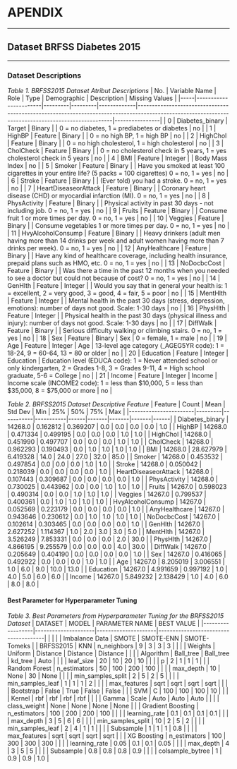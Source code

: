 <br>
<br>

# APENDIX

***

## Dataset BRFSS Diabetes 2015

***
### Dataset Descriptions
*Table 1. BRFSS2015 Dataset Atribut Descriptions*
| No. | Variable Name         | Role    | Type    | Demographic | Description                                                                                                                                       | Missing Values |
|-----|-----------------------|---------|---------|-------------|---------------------------------------------------------------------------------------------------------------------------------------------------|----------------|
| 0   | Diabetes_binary        | Target  | Binary  |             | 0 = no diabetes, 1 = prediabetes or diabetes                                                                                                      | no             |
| 1   | HighBP                 | Feature | Binary  |             | 0 = no high BP, 1 = high BP                                                                                                                        | no             |
| 2   | HighChol               | Feature | Binary  |             | 0 = no high cholesterol, 1 = high cholesterol                                                                                                      | no             |
| 3   | CholCheck              | Feature | Binary  |             | 0 = no cholesterol check in 5 years, 1 = yes cholesterol check in 5 years                                                                          | no             |
| 4   | BMI                    | Feature | Integer |             | Body Mass Index                                                                                                                                   | no             |
| 5   | Smoker                 | Feature | Binary  |             | Have you smoked at least 100 cigarettes in your entire life? (5 packs = 100 cigarettes) 0 = no, 1 = yes                                            | no             |
| 6   | Stroke                 | Feature | Binary  |             | (Ever told) you had a stroke. 0 = no, 1 = yes                                                                                                      | no             |
| 7   | HeartDiseaseorAttack   | Feature | Binary  |             | Coronary heart disease (CHD) or myocardial infarction (MI). 0 = no, 1 = yes                                                                        | no             |
| 8   | PhysActivity           | Feature | Binary  |             | Physical activity in past 30 days - not including job. 0 = no, 1 = yes                                                                             | no             |
| 9   | Fruits                 | Feature | Binary  |             | Consume fruit 1 or more times per day. 0 = no, 1 = yes                                                                                            | no             |
| 10  | Veggies                | Feature | Binary  |             | Consume vegetables 1 or more times per day. 0 = no, 1 = yes                                                                                       | no             |
| 11  | HvyAlcoholConsump      | Feature | Binary  |             | Heavy drinkers (adult men having more than 14 drinks per week and adult women having more than 7 drinks per week). 0 = no, 1 = yes                 | no             |
| 12  | AnyHealthcare          | Feature | Binary  |             | Have any kind of healthcare coverage, including health insurance, prepaid plans such as HMO, etc. 0 = no, 1 = yes                                  | no             |
| 13  | NoDocbcCost            | Feature | Binary  |             | Was there a time in the past 12 months when you needed to see a doctor but could not because of cost? 0 = no, 1 = yes                              | no             |
| 14  | GenHlth                | Feature | Integer |             | Would you say that in general your health is: 1 = excellent, 2 = very good, 3 = good, 4 = fair, 5 = poor                                           | no             |
| 15  | MentHlth               | Feature | Integer |             | Mental health in the past 30 days (stress, depression, emotions): number of days not good. Scale: 1-30 days                                        | no             |
| 16  | PhysHlth               | Feature | Integer |             | Physical health in the past 30 days (physical illness and injury): number of days not good. Scale: 1-30 days                                       | no             |
| 17  | DiffWalk               | Feature | Binary  |             | Serious difficulty walking or climbing stairs. 0 = no, 1 = yes                                                                                     | no             |
| 18  | Sex                    | Feature | Binary  | Sex         | 0 = female, 1 = male                                                                                                                               | no             |
| 19  | Age                    | Feature | Integer | Age         | 13-level age category (_AGEG5YR code): 1 = 18-24, 9 = 60-64, 13 = 80 or older                                                                      | no             |
| 20  | Education              | Feature | Integer | Education   | Education level (EDUCA code): 1 = Never attended school or only kindergarten, 2 = Grades 1-8, 3 = Grades 9-11, 4 = High school graduate, 5-6 = College | no             |
| 21  | Income                 | Feature | Integer | Income      | Income scale (INCOME2 code): 1 = less than $10,000, 5 = less than $35,000, 8 = $75,000 or more                                                     | no             |

*Table 2. BRFSS2015 Dataset Descriptive Feature*
| Feature               | Count   | Mean      | Std Dev   | Min  | 25%   | 50%   | 75%   | Max  |
|-----------------------|---------|-----------|-----------|------|-------|-------|-------|------|
| Diabetes_binary        | 14268.0 | 0.162812  | 0.369207  | 0.0  | 0.0   | 0.0   | 0.0   | 1.0  |
| HighBP                | 14268.0 | 0.471334  | 0.499195  | 0.0  | 0.0   | 0.0   | 1.0   | 1.0  |
| HighChol              | 14268.0 | 0.451990  | 0.497707  | 0.0  | 0.0   | 0.0   | 1.0   | 1.0  |
| CholCheck             | 14268.0 | 0.962293  | 0.190493  | 0.0  | 1.0   | 1.0   | 1.0   | 1.0  |
| BMI                   | 14268.0 | 28.627979 | 6.419328  | 14.0 | 24.0  | 27.0  | 32.0  | 85.0 |
| Smoker                | 14268.0 | 0.453532  | 0.497854  | 0.0  | 0.0   | 0.0   | 1.0   | 1.0  |
| Stroke                | 14268.0 | 0.050042  | 0.218039  | 0.0  | 0.0   | 0.0   | 0.0   | 1.0  |
| HeartDiseaseorAttack  | 14268.0 | 0.107443  | 0.309687  | 0.0  | 0.0   | 0.0   | 0.0   | 1.0  |
| PhysActivity          | 14268.0 | 0.730025  | 0.443962  | 0.0  | 0.0   | 1.0   | 1.0   | 1.0  |
| Fruits                | 14267.0 | 0.598023  | 0.490314  | 0.0  | 0.0   | 1.0   | 1.0   | 1.0  |
| Veggies               | 14267.0 | 0.799537  | 0.400361  | 0.0  | 1.0   | 1.0   | 1.0   | 1.0  |
| HvyAlcoholConsump     | 14267.0 | 0.052569  | 0.223179  | 0.0  | 0.0   | 0.0   | 0.0   | 1.0  |
| AnyHealthcare         | 14267.0 | 0.943646  | 0.230612  | 0.0  | 1.0   | 1.0   | 1.0   | 1.0  |
| NoDocbcCost           | 14267.0 | 0.102614  | 0.303465  | 0.0  | 0.0   | 0.0   | 0.0   | 1.0  |
| GenHlth               | 14267.0 | 2.627252  | 1.114367  | 1.0  | 2.0   | 3.0   | 3.0   | 5.0  |
| MentHlth              | 14267.0 | 3.526249  | 7.853331  | 0.0  | 0.0   | 0.0   | 2.0   | 30.0 |
| PhysHlth              | 14267.0 | 4.866195  | 9.255579  | 0.0  | 0.0   | 0.0   | 4.0   | 30.0 |
| DiffWalk              | 14267.0 | 0.205649  | 0.404190  | 0.0  | 0.0   | 0.0   | 0.0   | 1.0  |
| Sex                   | 14267.0 | 0.416065  | 0.492922  | 0.0  | 0.0   | 0.0   | 1.0   | 1.0  |
| Age                   | 14267.0 | 8.205019  | 3.006551  | 1.0  | 6.0   | 9.0   | 10.0  | 13.0 |
| Education             | 14267.0 | 4.991659  | 0.997192  | 1.0  | 4.0   | 5.0   | 6.0   | 6.0  |
| Income                | 14267.0 | 5.849232  | 2.138429  | 1.0  | 4.0   | 6.0   | 8.0   | 8.0  |

#### Best Parameter for Hyperparameter Tuning
*Table 3. Best Parameters from Hyperparameter Tuning for the BRFSS2015 Dataset*
| DATASET          | MODEL               | PARAMETER NAME      | BEST VALUE                           |
|------------------|---------------------|---------------------|--------------------------------------|
|                  |                     |                     | Imbalance Data | SMOTE | SMOTE-ENN | SMOTE-Tomeks |
| BRFSS2015        | KNN                  | n_neighbors         | 9           | 3           | 3           | 3           |
|                  |                      | Weights             | Uniform     | Distance    | Distance    | Distance    |
|                  |                      | Algorithm           | Ball_tree   | Ball_tree   | kd_tree     | Auto        |
|                  |                      | leaf_size           | 20          | 10          | 20          | 10          |
|                  |                      | p                   | 2           | 1           | 1           | 1           |
|                  | Random Forest        | n_estimators        | 50          | 100         | 200         | 100         |
|                  |                      | max_depth           | 10          | None        | 30          | None        |
|                  |                      | min_samples_split    | 2           | 5           | 2           | 5           |
|                  |                      | min_samples_leaf     | 1           | 1           | 1           | 2           |
|                  |                      | max_features        | sqrt        | sqrt        | sqrt        | sqrt        |
|                  |                      | Bootstrap           | False       | True        | False       | False       |
|                  | SVM                  | C                   | 100         | 100         | 100         | 10          |
|                  |                      | Kernel              | rbf         | rbf         | rbf         | rbf         |
|                  |                      | Gamma               | Scale       | Auto        | Auto        | Auto        |
|                  |                      | class_weight        | None        | None        | None        | None        |
|                  | Gradient Boosting    | n_estimators        | 100         | 200         | 200         | 100         |
|                  |                      | learning_rate       | 0.1         | 0.1         | 0.1         | 0.1         |
|                  |                      | max_depth           | 3           | 5           | 6           | 6           |
|                  |                      | min_samples_split    | 10          | 2           | 5           | 2           |
|                  |                      | min_samples_leaf     | 2           | 4           | 1           | 1           |
|                  |                      | Subsample           | 1           | 1           | 1           | 0.8         |
|                  |                      | max_features        | sqrt        | sqrt        | sqrt        | sqrt        |
|                  | XG Boosting          | n_estimators        | 100         | 300         | 300         | 300         |
|                  |                      | learning_rate       | 0.05        | 0.1         | 0.1         | 0.05        |
|                  |                      | max_depth           | 4           | 3           | 5           | 5           |
|                  |                      | Subsample           | 0.8         | 0.8         | 0.8         | 0.9         |
|                  |                      | colsample_bytree    | 1           | 0.9         | 0.9         | 1.0         |
